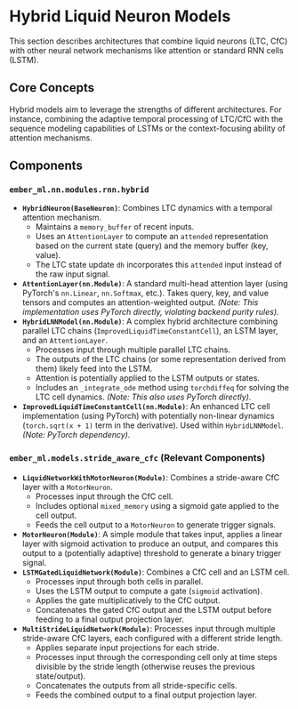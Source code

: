 # Hybrid Liquid Neuron Models

This section describes architectures that combine liquid neurons (LTC, CfC) with other neural network mechanisms like attention or standard RNN cells (LSTM).

## Core Concepts

Hybrid models aim to leverage the strengths of different architectures. For instance, combining the adaptive temporal processing of LTC/CfC with the sequence modeling capabilities of LSTMs or the context-focusing ability of attention mechanisms.

## Components

### `ember_ml.nn.modules.rnn.hybrid`

*   **`HybridNeuron(BaseNeuron)`**: Combines LTC dynamics with a temporal attention mechanism.
    *   Maintains a `memory_buffer` of recent inputs.
    *   Uses an `AttentionLayer` to compute an `attended` representation based on the current state (query) and the memory buffer (key, value).
    *   The LTC state update `dh` incorporates this `attended` input instead of the raw input signal.
*   **`AttentionLayer(nn.Module)`**: A standard multi-head attention layer (using PyTorch's `nn.Linear`, `nn.Softmax`, etc.). Takes query, key, and value tensors and computes an attention-weighted output. *(Note: This implementation uses PyTorch directly, violating backend purity rules).*
*   **`HybridLNNModel(nn.Module)`**: A complex hybrid architecture combining parallel LTC chains (`ImprovedLiquidTimeConstantCell`), an LSTM layer, and an `AttentionLayer`.
    *   Processes input through multiple parallel LTC chains.
    *   The outputs of the LTC chains (or some representation derived from them) likely feed into the LSTM.
    *   Attention is potentially applied to the LSTM outputs or states.
    *   Includes an `_integrate_ode` method using `torchdiffeq` for solving the LTC cell dynamics. *(Note: This also uses PyTorch directly).*
*   **`ImprovedLiquidTimeConstantCell(nn.Module)`**: An enhanced LTC cell implementation (using PyTorch) with potentially non-linear dynamics (`torch.sqrt(x + 1)` term in the derivative). Used within `HybridLNNModel`. *(Note: PyTorch dependency).*

### `ember_ml.models.stride_aware_cfc` (Relevant Components)

*   **`LiquidNetworkWithMotorNeuron(Module)`**: Combines a stride-aware CfC layer with a `MotorNeuron`.
    *   Processes input through the CfC cell.
    *   Includes optional `mixed_memory` using a sigmoid gate applied to the cell output.
    *   Feeds the cell output to a `MotorNeuron` to generate trigger signals.
*   **`MotorNeuron(Module)`**: A simple module that takes input, applies a linear layer with sigmoid activation to produce an output, and compares this output to a (potentially adaptive) threshold to generate a binary trigger signal.
*   **`LSTMGatedLiquidNetwork(Module)`**: Combines a CfC cell and an LSTM cell.
    *   Processes input through both cells in parallel.
    *   Uses the LSTM output to compute a gate (`sigmoid` activation).
    *   Applies the gate multiplicatively to the CfC output.
    *   Concatenates the gated CfC output and the LSTM output before feeding to a final output projection layer.
*   **`MultiStrideLiquidNetwork(Module)`**: Processes input through multiple stride-aware CfC layers, each configured with a different stride length.
    *   Applies separate input projections for each stride.
    *   Processes input through the corresponding cell only at time steps divisible by the stride length (otherwise reuses the previous state/output).
    *   Concatenates the outputs from all stride-specific cells.
    *   Feeds the combined output to a final output projection layer.